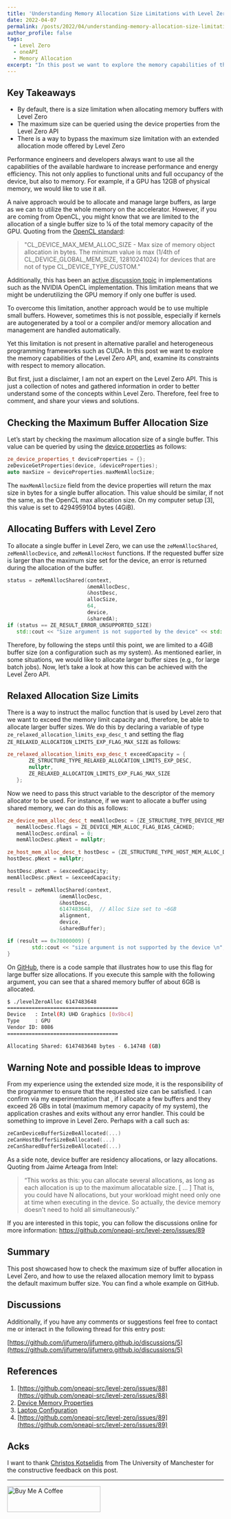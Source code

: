 ```yaml
---
title: 'Understanding Memory Allocation Size Limitations with Level Zero'
date: 2022-04-07
permalink: /posts/2022/04/understanding-memory-allocation-size-limitations-with-levelzero/
author_profile: false
tags:
  - Level Zero
  - oneAPI 
  - Memory Allocation
excerpt: "In this post we want to explore the memory capabilities of the Level Zero API, and, examine its constraints with respect to memory allocation."
---
```


## Key Takeaways

- By default, there is a size limitation when allocating memory buffers with Level Zero
- The maximum size can be queried using the device properties from the Level Zero API
- There is a way to bypass the maximum size limitation with an extended allocation mode offered by Level Zero 


Performance engineers and developers always want to use all the capabilities of the  available hardware to increase performance and energy efficiency. This not only applies to functional units and full occupancy of the device, but also to memory. For example, if a GPU has 12GB of physical memory, we would like to use it all. 

A naive approach would be to allocate and manage large buffers, as large as we can to utilize the whole memory on the accelerator. However, if you are coming from OpenCL, you might know that we are limited to the allocation of a single buffer size to ¼ of the total memory capacity of the GPU. Quoting from the [OpenCL standard](https://www.khronos.org/registry/OpenCL/specs/3.0-unified/html/OpenCL_API.html#CL_DEVICE_MAX_MEM_ALLOC_SIZE):


> "CL_DEVICE_MAX_MEM_ALLOC_SIZE - Max size of memory object allocation in bytes. The minimum value is max (1/4th of CL_DEVICE_GLOBAL_MEM_SIZE, 12810241024) for devices that are not of type CL_DEVICE_TYPE_CUSTOM."


Additionally, this has been an [active discussion topic](https://forums.developer.nvidia.com/t/why-is-cl-device-max-mem-alloc-size-never-larger-than-25-of-cl-device-global-mem-size-only-on-nvidia/47745) in implementations such as the NVIDIA OpenCL implementation. This limitation means that we might be underutilizing the GPU memory if only one buffer is used. 


To overcome this limitation, another approach would be to use multiple small buffers. However, sometimes this is not possible, especially if kernels are autogenerated by a tool or a compiler and/or memory allocation and management are handled automatically. 

Yet this limitation is not present in alternative parallel and heterogeneous programming frameworks such as CUDA. In this post we want to explore the memory capabilities of the Level Zero API, and, examine its constraints with respect to memory allocation. 

But first, just a disclaimer, I am not an expert on the Level Zero API. This is just a collection  of notes and gathered information in order to better understand some of the concepts within Level Zero. Therefore, feel free to comment, and share your views and solutions.


## Checking the Maximum Buffer Allocation Size


Let’s start by checking the maximum allocation size of a single buffer. This value can be queried by using the [device properties](https://spec.oneapi.io/level-zero/latest/core/api.html?highlight=device_memory_properties#_CPPv4N22ze_device_properties_t15maxMemAllocSizeE) as follows:


```cpp
ze_device_properties_t deviceProperties = {};
zeDeviceGetProperties(device, &deviceProperties);
auto maxSize = deviceProperties.maxMemAllocSize;
```

The `maxMemAllocSize` field from the device properties will return the max size in bytes for a single buffer allocation. This value should be similar, if not the same, as the OpenCL max allocation size. On my computer setup [3], this value is set to 4294959104 bytes (4GiB).



## Allocating Buffers with Level Zero

To allocate a single buffer in Level Zero, we can use the `zeMemAllocShared`, `zeMemAllocDevice`, and `zeMemAllocHost` functions. If the requested buffer size is larger than the maximum size set for the device, an error is returned during the allocation of the buffer. 


```cpp
status = zeMemAllocShared(context, 
                          &memAllocDesc, 
                          &hostDesc,
                          allocSize, 
                          64,
                          device,
                          &sharedA);
if (status == ZE_RESULT_ERROR_UNSUPPORTED_SIZE) 
   std::cout << "Size argument is not supported by the device" << std::endl;
```

Therefore, by following the steps until this point, we are limited to a 4GiB buffer size (on a configuration such as my system). As mentioned earlier, in some situations, we would like to allocate larger buffer sizes (e.g., for large batch jobs). Now, let’s take a look at how this can be achieved with the Level Zero API. 


## Relaxed Allocation Size Limits 

There is a way to instruct the malloc function that is used by Level zero that we want to exceed the memory limit capacity and, therefore, be able to allocate larger buffer sizes. 
We do this by declaring a variable of type `ze_relaxed_allocation_limits_exp_desc_t` and setting the flag `ZE_RELAXED_ALLOCATION_LIMITS_EXP_FLAG_MAX_SIZE` as follows:


```cpp
ze_relaxed_allocation_limits_exp_desc_t exceedCapacity = {
       ZE_STRUCTURE_TYPE_RELAXED_ALLOCATION_LIMITS_EXP_DESC,
       nullptr,
       ZE_RELAXED_ALLOCATION_LIMITS_EXP_FLAG_MAX_SIZE
   };
```

Now we need to pass this struct variable to the descriptor of the memory allocator to be used. For instance, if we want to allocate a buffer using shared memory, we can do this as follows:


```cpp
ze_device_mem_alloc_desc_t memAllocDesc = {ZE_STRUCTURE_TYPE_DEVICE_MEM_ALLOC_DESC};
   memAllocDesc.flags = ZE_DEVICE_MEM_ALLOC_FLAG_BIAS_CACHED;
   memAllocDesc.ordinal = 0;
   memAllocDesc.pNext = nullptr;

ze_host_mem_alloc_desc_t hostDesc = {ZE_STRUCTURE_TYPE_HOST_MEM_ALLOC_DESC};
hostDesc.pNext = nullptr;

hostDesc.pNext = &exceedCapacity;
memAllocDesc.pNext = &exceedCapacity;

result = zeMemAllocShared(context, 
                 &memAllocDesc, 
                 &hostDesc, 
                 6147483648,  // Alloc Size set to ~6GB
                 alignment, 
                 device, 
                 &sharedBuffer);

if (result == 0x78000009) {
        std::cout << "size argument is not supported by the device \n";
} 
```

On [GitHub](https://github.com/jjfumero/codeBlogArticles/tree/master/april2022/levelZeroAlloc), there is a code sample that illustrates how to use this flag for large buffer size allocations. If you execute this sample with the following argument, you can see that a shared memory buffer of about 6GB is allocated. 

```bash
$ ./levelZeroAlloc 6147483648  
====================================
Device   : Intel(R) UHD Graphics [0x9bc4]
Type     : GPU
Vendor ID: 8086
====================================

Allocating Shared: 6147483648 bytes - 6.14748 (GB) 
```

## Warning Note and possible Ideas to improve

From my experience using the extended size mode, it is the responsibility of the programmer to ensure that the requested size can be satisfied. I can confirm via my experimentation that , if I allocate a few buffers and they exceed 26 GBs in total (maximum memory capacity of my system), the application crashes and exits without any error handler. This could be something to improve in Level Zero. Perhaps with a call such as:


```cpp
zeCanDeviceBufferSizeBeAllocated(...) 
zeCanHostBufferSizeBeAllocated(...) 
zeCanSharedBufferSizeBeAllocated(...) 
```

As a side note, device buffer are residency allocations, or lazy allocations. Quoting from Jaime Arteaga from Intel:

> “This works as this: you can allocate several allocations, as long as each allocation is up to the maximum allocatable size. [ … ]  That is, you could have N allocations, but your workload might need only one at time when executing in the device. So actually, the device memory doesn't need to hold all simultaneously.”


If you are interested in this topic, you can follow the discussions online for more information:
https://github.com/oneapi-src/level-zero/issues/89 

## Summary

This post showcased how to check the maximum size of buffer allocation in Level Zero, and how to use the relaxed allocation memory limit to bypass the default maximum buffer size. You can find a whole example on GitHub. 


## Discussions

Additionally, if you have any comments or suggestions feel free to contact me or interact in the following thread for this entry post:

[https://github.com/jjfumero/jjfumero.github.io/discussions/5](https://github.com/jjfumero/jjfumero.github.io/discussions/5)



## References

1. [https://github.com/oneapi-src/level-zero/issues/88](https://github.com/oneapi-src/level-zero/issues/88)
1. [Device Memory Properties](https://spec.oneapi.io/level-zero/latest/core/api.html?highlight=device_memory_properties#_CPPv429ze_device_memory_properties_t) 
1. [Laptop Configuration](https://gist.github.com/jjfumero/bf9988dbfd40c7084c6c36a970b9eff6)
1. [https://github.com/oneapi-src/level-zero/issues/89](https://github.com/oneapi-src/level-zero/issues/89)


## Acks
I want to thank [Christos Kotselidis](https://www.kotselidis.net/) from The University of Manchester for the constructive feedback on this post. 

_________________________________

<a href="https://www.buymeacoffee.com/snatverk" target="_blank"><img src="https://cdn.buymeacoffee.com/buttons/v2/default-yellow.png" alt="Buy Me A Coffee" style="height: 60px !important;width: 217px !important;" ></a>


